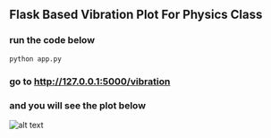 ## Flask Based Vibration Plot For Physics Class

### run the code below

```
python app.py
```

### go to http://127.0.0.1:5000/vibration
### and you will see the plot below

![alt text](pic.png=250x250)
